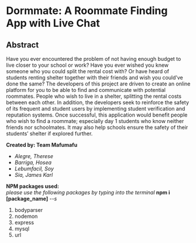 # Dormmate: A Roommate Finding App with Live Chat

## Abstract

  Have you ever encountered the problem of not having enough budget to live closer to your school or work? Have you ever wished you knew someone who you could split the rental cost with? Or have heard of students renting shelter together with their friends and wish you could’ve done the same? The developers of this project are driven to create an online platform for you to be able to find and communicate with potential roommates. People who wish to live in a shelter, splitting the rental costs between each other. In addition, the developers seek to reinforce the safety of its frequent and student users by implementing student verification and reputation systems. Once successful, this application would benefit people who wish to find a roommate; especially day 1 students who know neither friends nor schoolmates. It may also help schools ensure the safety of their students’ shelter if explored further. 

**Created by: Team Mafumafu**

  - *Alegre, Therese*
  - *Barriga, Hosea*
  - *Lebumfacil, Soy*
  - *Sia, James Karl*


**NPM packages used:**\
*please use the following packages by typing into the terminal* __npm i [package_name]__ *--s*
 1. bodyparser
 2. nodemon
 3. express
 4. mysql
 5. url



